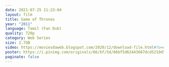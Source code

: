 ```yaml
---
date: 2021-07-25 11:23:04
layout: film
title: Game of Thrones
year: "2011"
language: Tamil (Fan Dub)
quality: 720p
category: Web Series
size: 2.7GB
video: https://moviesdaweb.blogspot.com/2020/12/download-file.html#?o=ef9ef3c90200434f84791d60c1c03c5f515229f376a36ab1e7747b171f33766447af40b39676d86895972fc3ce0921894b67f47d051ad31cd8b2b7614085a41d69a40d34fbba87b86f8685a48594f22ec80aedcf478d4b3c2deaad7e639edcd2353d560484fc86a2b50fb7b4cddcf7eafddad95a3d6f8e7b281a4355311a2b7eeb92bcfe56f538f5fca851b693c2e1c7d107f8d0b4a55982
poster: https://i.pinimg.com/originals/66/bf/5d/66bf5d62443687dcd5219d5a422db089.jpg
paginate: false
---
```

